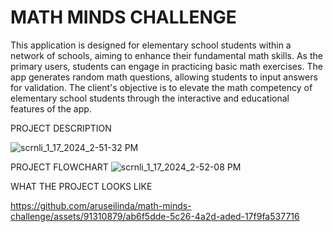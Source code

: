 # MATH MINDS CHALLENGE
This application is designed for elementary school students within a network of schools, aiming to enhance their fundamental math skills. As the primary users, students can engage in practicing basic math exercises. The app generates random math questions, allowing students to input answers for validation. The client's objective is to elevate the math competency of elementary school students through the interactive and educational features of the app.

PROJECT DESCRIPTION

![scrnli_1_17_2024_2-51-32 PM](https://github.com/aruseilinda/math-minds-challenge/assets/91310879/5d87b4f3-3154-4ce8-8030-d57200465cfc)

PROJECT FLOWCHART
![scrnli_1_17_2024_2-52-08 PM](https://github.com/aruseilinda/math-minds-challenge/assets/91310879/9c47409f-326c-406b-bfd7-e85ca6869523)

WHAT THE PROJECT LOOKS LIKE


https://github.com/aruseilinda/math-minds-challenge/assets/91310879/ab6f5dde-5c26-4a2d-aded-17f9fa537716


